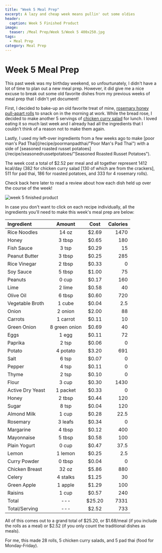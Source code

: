```yaml
---
title: "Week 5 Meal Prep"
excerpt: A lazy and cheap week means pullin' out some oldies
header:
  caption: Week 5 Finished Product
image:
  teaser: /Meal Prep/Week 5/Week 5 400x250.jpg
tags: 
  - Meal Prep
category: Meal Prep
---
```


# Week 5 Meal Prep

This past week was my birthday weekend, so unfourtunately, I didn't have a lot of time to plan out a new meal prep. However, it did give me a nice excuse to break out some old favorite dishes from my previous weeks of meal prep that I didn't yet document! 

First, I decided to bake-up an old favorite treat of mine, [rosemary honey pull-apart rolls](/recipe/rosemaryrolls/ "Rosemary Honey Pull-Apart Rolls") to snack on in the morning at work. While the bread rose, I decided to make another 5 servings of [chicken curry salad](/recipe/ChickenCurrySalad/ "Chicken Curry Salad") for lunch. I loved eating it so much last week and I already had all the ingredients that I couldn't think of a reason not to make them again.

Lastly, I used my left-over ingredients from a few weeks ago to make [poor man's Pad Thai](/recipe/poormanpadthai/"Poor Man's Pad Thai") with a side of [seasoned roasted russet potatoes](/recipe/seasonedrussetpotatoes/"Seasoned Roasted Russet Potatoes"). 

The week cost a total of $2.52 per meal and all together represent 1412 kcal/day (382 for chicken curry salad  [130 of which are from the crackers], 511 for pad thai, 186 for roasted potatoes, and 333 for 4 rosemary rolls).

Check back here later to read a review about how each dish held up over the course of the week!

![week 5 finished product](https://github.com/underwriteyourlife/underwriteyourlife.github.io/blob/master/images/Meal%20Prep/Week%205/Week%205.jpg?raw=true "Week 5 Finished Meal Prep")

In case you don't want to click on each recipe individually, all the ingredients you'll need to make this week's meal prep are below:

**Ingredient** | **Amount** | **Cost** |   **Calories**
|:------------- |:-------------:| :-----:|   -----:|
Rice Noodles	|	14	oz	|	 $2.69 	|	1470
Honey	|	3	tbsp	|	 $0.65 	|	180
Fish Sauce	|	3	tsp	|	 $0.29 	|	15
Peanut Butter	|	3	tbsp	|	 $0.25 	|	285
Rice Vinegar	|	2	tbsp	|	 $0.33 	|	0
Soy Sauce	|	5	tbsp	|	 $1.00 	|	75
Peanuts	|	0	cup	|	 $0.17 	|	160
Lime	|	2	lime	|	 $0.58 	|	40
Olive Oil	|	6	tbsp	|	 $0.60 	|	720
Vegetable Broth	|	1	cube	|	 $0.04 	|	2.5
Onion	|	2	onion	|	 $2.00 	|	88
Carrots	|	1	carrot	|	 $0.11 	|	10
Green Onion	|	8	green onion	|	 $0.69 	|	40
Eggs 	|	1	egg	|	 $0.11 	|	72
Paprika	|	2	tsp	|	 $0.06 	|	0
Potato	|	4	potato	|	 $3.20 	|	691
Salt	|	6	tsp	|	 $0.07 	|	0
Pepper	|	4	tsp	|	 $0.11 	|	0
Thyme	|	2	tsp	|	 $0.10 	|	0
Flour	|	3	cup	|	 $0.30 	|	1430
Active Dry Yeast	|	1	packet	|	 $0.33 	|	0
Honey	|	2	tbsp	|	 $0.44 	|	120
Sugar	|	8	tsp	|	 $0.04 	|	120
Almond Milk	|	1	cup	|	 $0.28 	|	22.5
Rosemary	|	3	leafs	|	 $0.34 	|	0
Margarine	|	4	tbsp	|	 $0.12 	|	400
Mayonnaise	|	5	tbsp	|	 $0.58 	|	100
Plain Yogurt	|	0	cup	|	 $0.47 	|	37.5
Lemon	|	1	lemon	|	 $0.25 	|	2.5
Curry Powder	|	0	tbsp	|	 $0.04 	|	0
Chicken Breast	|	32	oz	|	 $5.86 	|	880
Celery	|	4	stalks	|	 $1.25 	|	30
Green Apple	|	1	apple	|	 $1.29 	|	100
Raisins	|	1	cup	|	 $0.57 	|	240
Total |	---	|	 $25.20 	|	7331
Total/Serving	|	---	|	 $2.52 	|	733

All of this comes out to a grand total of $25.20, or $1.68/meal (if you include the rolls as a meal) or $2.52 (if you only count the traditional dishes as meals). 

For me, this made 28 rolls, 5 chicken curry salads, and 5 pad thai (food for Monday-Friday). 
